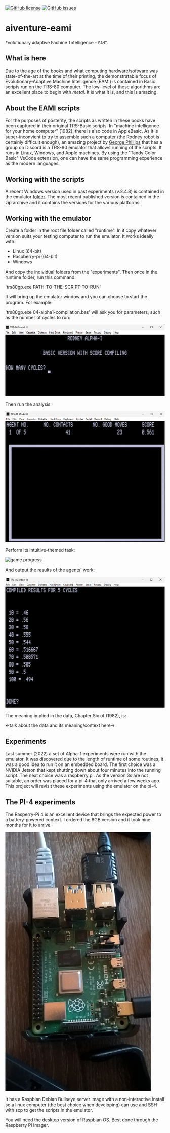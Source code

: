 [![GitHub license](https://img.shields.io/github/license/cartheur/aiventure-eami)](https://github.com/cartheur/aiventure-eami/blob/main/LICENSE.txt)
[![GitHub issues](https://img.shields.io/github/issues/cartheur/aiventure-eami)](https://github.com/cartheur/aiventure-eami/issues)

# aiventure-eami

`E`volutionary `A`daptive `M`achine `I`ntelligence - `EAMI`.

## What is here

Due to the age of the books and what computing hardware/software was state-of-the-art at the time of their printing, the demonstratable focus of Evolutionary-Adaptive Machine Intelligence (EAMI) is contained in Basic scripts run on the TRS-80 computer. The low-level of these algorithms are an excellent place to begin with _metal_. It is what it is, and this is amazing.

## About the EAMI scripts

For the purposes of posterity, the scripts as written in these books have been captured in their original TRS-Basic scripts. In "machine intelligence for your home computer" (1982), there is also code in AppleBasic. As it is super-inconvient to try to assemble such a computer (the Rodney robot is certainly difficult enough), an amazing project by [George Phillips](http://48k.ca/trs80gp.html) that has a group on Discord is a TRS-80 emulator that allows running of the scripts. It runs in Linux, Windows, and Apple machines. By using the "Tandy Color Basic" VsCode extension, one can have the same programming experience as the modern languages.

## Working with the scripts

A recent Windows version used in past experiments (v.2.4.8) is contained in the emulator [folder](/emulator/). The most recent published version is contained in the zip archive and it contains the versions for the various platforms.

## Working with the emulator

Create a folder in the root file folder called "runtime". In it copy whatever version suits your testing computer to run the emulator. It works ideally with:

* Linux (64-bit)
* Raspberry-pi (64-bit)
* Windows

And copy the individual folders from the "experiments". Then once in the runtime folder, run this command:

'trs80gp.exe PATH-TO-THE-SCRIPT-TO-RUN'

It will bring up the emulator window and you can choose to start the program. For example:

'trs80gp.exe 04-alpha1-compilation.bas' will ask you for parameters, such as the number of cycles to run:

![game params](/images/parameters.png "parameters")

Then run the analysis:

![game play](/images/gameplay1.png "play")

Perform its intuitive-themed task:

![game progress](/images/trs80-0.gif "progress")

And output the results of the agents' work:

![game output](/images/output.png "output")

The meaning implied in the data, Chapter Six of (1982), is:

<-talk about the data and its meaning/context here->

## Experiments

Last summer (2022) a set of Alpha-1 experiments were run with the emulator. It was discovered due to the length of runtime of some routines, it was a good idea to run it on an embedded board. The first choice was a NVIDIA Jetson that kept shutting down about four minutes into the running script. The next choice was a raspberry pi. As the version 3s are not suitable, an order was placed for a pi-4 that only arrived a few weeks ago. This project will revisit these experiments using the emulator on the pi-4.

## The PI-4 experiments

The Rasperry-Pi 4 is an excellent device that brings the expected power to a battery-powered context. I ordered the 8GB version and it took nine months for it to arrive.

![PI-4 w-8GB](/images/pi-4.jpg "Working hardware")

It has a Raspbian Debian Bullseye server image with a non-interactive install so a linux computer (the best choice when developing) can use and SSH with scp to get the scripts in the emulator.

You will need the desktop version of Raspbian OS. Best done through the Raspberry Pi Imager.
